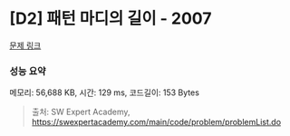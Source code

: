 # [D2] 패턴 마디의 길이 - 2007 

[문제 링크](https://swexpertacademy.com/main/code/problem/problemDetail.do?contestProbId=AV5P1kNKAl8DFAUq) 

### 성능 요약

메모리: 56,688 KB, 시간: 129 ms, 코드길이: 153 Bytes



> 출처: SW Expert Academy, https://swexpertacademy.com/main/code/problem/problemList.do